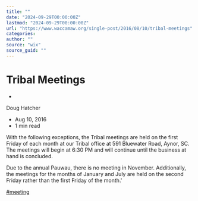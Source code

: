 ```yaml
---
title: ""
date: "2024-09-29T00:00:00Z"
lastmod: "2024-09-29T00:00:00Z"
url: "https://www.waccamaw.org/single-post/2016/08/10/tribal-meetings"
categories:
author: ""
source: "wix"
source_guid: ""
---
```


# Tribal Meetings

-

Doug Hatcher
- Aug 10, 2016
- 1 min read

With the following exceptions, the Tribal meetings are held on the first Friday of each month at our Tribal office at 591 Bluewater Road, Aynor, SC.  The meetings will begin at 6:30 PM and will continue until the business at hand is concluded.

Due to the annual Pauwau, there is no meeting in November. Additionally, the meetings for the months of January and July are held on the second Friday rather than the first Friday of the month.'

[#meeting](https://www.waccamaw.org/updates/hashtags/meeting)

